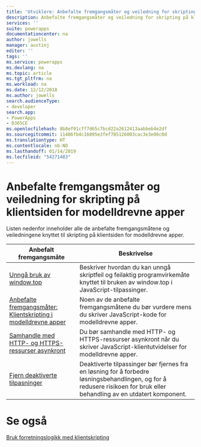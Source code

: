 ```yaml
---
title: 'Utviklere: Anbefalte fremgangsmåter og veiledning for skripting på klientsiden for modelldrevne apper | Microsoft Docs'
description: Anbefalte fremgangsmåter og veiledning for skripting på klientsiden for utviklere av modelldrevne apper i PowerApps.
services: ''
suite: powerapps
documentationcenter: na
author: jowells
manager: austinj
editor: ''
tags: ''
ms.service: powerapps
ms.devlang: na
ms.topic: article
ms.tgt_pltfrm: na
ms.workload: na
ms.date: 12/12/2018
ms.author: jowells
search.audienceType:
- developer
search.app:
- PowerApps
- D365CE
ms.openlocfilehash: 8b8ef91cff7d65c7bcd22a2612413aabbeb4e2df
ms.sourcegitcommit: 11486fb4c16095e3fef785126003cac3e3e06c0d
ms.translationtype: HT
ms.contentlocale: nb-NO
ms.lasthandoff: 01/14/2019
ms.locfileid: "54271483"
---
```

# <a name="best-practices-and-guidance-of-client-side-scripting-for-model-driven-apps"></a>Anbefalte fremgangsmåter og veiledning for skripting på klientsiden for modelldrevne apper

Listen nedenfor inneholder alle de anbefalte fremgangsmåtene og veiledningene knyttet til skripting på klientsiden for modelldrevne apper.

|Anbefalt fremgangsmåte  |Beskrivelse  |
|---------|---------|
|[Unngå bruk av window.top](avoid-window-top.md)     |Beskriver hvordan du kan unngå skriptfeil og feilaktig programvirkemåte knyttet til bruken av window.top i JavaScript-tilpassinger.         |
|[Anbefalte fremgangsmåter: Klientskripting i modelldrevne apper](../../clientapi/client-scripting-best-practices.md)     |Noen av de anbefalte fremgangsmåtene du bør vurdere mens du skriver JavaScript-kode for modelldrevne apper.         |
|[Samhandle med HTTP- og HTTPS-ressurser asynkront](interact-http-https-resources-asynchronously.md)     |Du bør samhandle med HTTP- og HTTPS-ressurser asynkront når du skriver JavaScript-klientutvidelser for modelldrevne apper.         |
|[Fjern deaktiverte tilpasninger](remove-deactivated-disabled-configurations.md)     |Deaktiverte tilpassinger bør fjernes fra en løsning for å forbedre løsningsbehandlingen, og for å redusere risikoen for bruk eller behandling av en utdatert komponent.         |

# <a name="see-also"></a>Se også
[Bruk forretningslogikk med klientskripting](../../client-scripting.md) <br />
 
